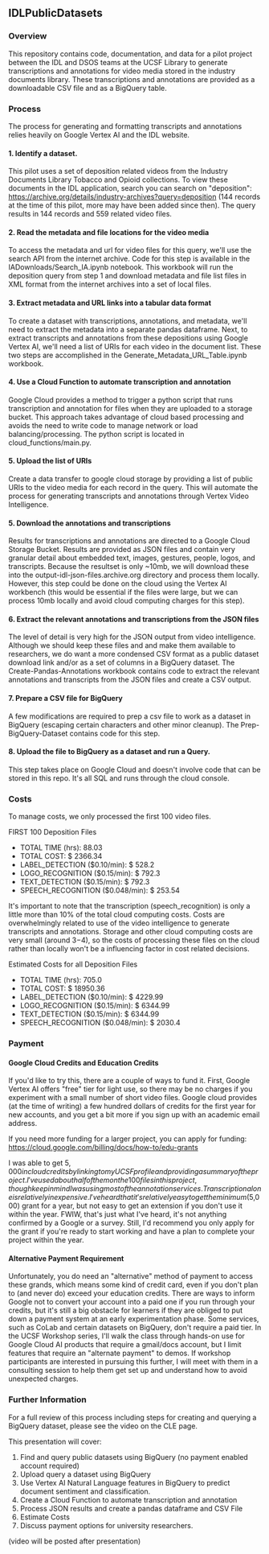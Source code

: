 ## IDLPublicDatasets

### Overview

This repository contains code, documentation, and data for a pilot project between the IDL and DSOS teams at the UCSF Library to generate transcriptions and annotations for video media stored in the industry documents library. These transcriptions and annotations are provided as a downloadable CSV file and as a BigQuery table.

### Process

The process for generating and formatting transcripts and annotations relies heavily on Google Vertex AI and the IDL website.

#### 1. Identify a dataset.

This pilot uses a set of deposition related videos from the Industry Documents Library Tobacco and Opioid collections. To view these documents in the IDL application, search you can search on "deposition": https://archive.org/details/industry-archives?query=deposition (144 records at the time of this pilot, more may have been added since then). The query results in 144 records and 559 related video files. 

#### 2. Read the metadata and file locations for the video media

To access the metadata and url for video files for this query, we'll use the search API from the internet archive. Code for this step is available in the IADownloads/Search_IA.ipynb notebook. This workbook will run the deposition query from step 1 and download metadata and file list files in XML format from the internet archives into a set of local files.

#### 3. Extract metadata and URL links into a tabular data format

To create a dataset with transcriptions, annotations, and metadata, we'll need to extract the metadata into a separate pandas dataframe. Next, to extract transcripts and annotations from these depositions using Google Vertex AI, we'll need a list of URIs for each video in the document list. These two steps are accomplished in the Generate_Metadata_URL_Table.ipynb workbook.

#### 4. Use a Cloud Function to automate transcription and annotation

Google Cloud provides a method to trigger a python script that runs transcription and annotation for files when they are uploaded to a storage bucket. This approach takes advantage of cloud based processing and avoids the need to write code to manage network or load balancing/processing. The python script is located in cloud_functions/main.py. 

#### 5. Upload the list of URIs 

Create a data transfer to google cloud storage by providing a list of public URIs to the video media for each record in the query. This will automate the process for generating transcripts and annotations through Vertex Video Intelligence. 

#### 5. Download the annotations and transcriptions

Results for transcriptions and annotations are directed to a Google Cloud Storage Bucket. Results are provided as JSON files and contain very granular detail about embedded text, images, gestures, people, logos, and transcripts. Because the resultset is only ~10mb, we will download these into the output-idl-json-files.archive.org directory and process them locally. However, this step could be done on the cloud using the Vertex AI workbench (this would be essential if the files were large, but we can process 10mb locally and avoid cloud computing charges for this step). 

#### 6. Extract the relevant annotations and transcriptions from the JSON files

The level of detail is very high for the JSON output from video intelligence. Although we should keep these files and and make them available to researchers, we do want a more condensed CSV format as a public dataset download link and/or as a set of columns in a BigQuery dataset. The Create-Pandas-Annotations workbook contains code to extract the relevant annotations and transcripts from the JSON files and create a CSV output.

#### 7. Prepare a CSV file for BigQuery

A few modifications are required to prep a csv file to work as a dataset in BigQuery (escaping certain characters and other minor cleanup). The Prep-BigQuery-Dataset contains code for this step.

#### 8. Upload the file to BigQuery as a dataset and run a Query.

This step takes place on Google Cloud and doesn't involve code that can be stored in this repo. It's all SQL and runs through the cloud console.

### Costs

To manage costs, we only processed the first 100 video files. 

FIRST 100 Deposition Files
* TOTAL TIME (hrs):  88.03
* TOTAL COST: $ 2366.34
* LABEL_DETECTION ($0.10/min): $ 528.2
* LOGO_RECOGNITION ($0.15/min): $ 792.3
* TEXT_DETECTION ($0.15/min): $ 792.3
* SPEECH_RECOGNITION ($0.048/min): $ 253.54

It's important to note that the transcription (speech_recognition) is only a little more than 10% of the total cloud computing costs.
Costs are overwhelmingly related to use of the video intelligence to generate transcripts and annotations. Storage and other cloud computing costs are very small (around $3-$4), so the costs of processing these files on the cloud rather than locally won't be a influencing factor in cost related decisions. 

Estimated Costs for all Deposition Files
* TOTAL TIME (hrs):  705.0
* TOTAL COST: $ 18950.36
* LABEL_DETECTION ($0.10/min): $ 4229.99
* LOGO_RECOGNITION ($0.15/min): $ 6344.99
* TEXT_DETECTION ($0.15/min): $ 6344.99
* SPEECH_RECOGNITION ($0.048/min): $ 2030.4

### Payment

#### Google Cloud Credits and Education Credits

If you'd like to try this, there are a couple of ways to fund it. First, Google Vertex AI offers "free" tier for light use, so there may be no charges if you experiment with a small number of short video files. Google cloud provides (at the time of writing) a few hundred dollars of credits for the first year for new accounts, and you get a bit more if you sign up with an academic email address. 

If you need more funding for a larger project, you can apply for funding: https://cloud.google.com/billing/docs/how-to/edu-grants

I was able to get $5,000 in cloud credits by linking to my UCSF profile and providing a summary of the project. I've used about half of them on the 100 files in this project, though keep in mind I was using most of the annotation services. Transcription alone is relatively inexpensive. I've heard that it's relatively easy to get the minimum ($5,000) grant for a year, but not easy to get an extension if you don't use it within the year. FWIW, that's just what I've heard, it's not anything confirmed by a Google or a survey. Still, I'd recommend you only apply for the grant if you're ready to start working and have a plan to complete your project within the year. 

#### Alternative Payment Requirement

Unfortunately, you do need an "alternative" method of payment to access these grands, which means some kind of credit card, even if you don't plan to (and never do) exceed your education credits. There are ways to inform Google not to convert your account into a paid one if you run through your credits, but it's still a big obstacle for learners if they are obliged to put down a payment system at an early experimentation phase. Some services, such as CoLab and certain datasets on BigQuery, don't require a paid tier. In the UCSF Workshop series, I'll walk the class through hands-on use for Google Cloud AI products that require a gmail/docs account, but I limit features that require an "alternate payment" to demos. If workshop participants are interested in pursuing this further, I will meet with them in a consulting session to help them get set up and understand how to avoid unexpected charges.

### Further Information

For a full review of this process including steps for creating and querying a BigQuery dataset, please see the video on the CLE page.

This presentation will cover:

1. Find and query public datasets using BigQuery (no payment enabled account required)
2. Upload query a dataset using BigQuery
3. Use Vertex AI Natural Language features in BigQuery to predict document sentiment and classification.
4. Create a Cloud Function to automate transcription and annotation
5. Process JSON results and create a pandas dataframe and CSV File
6. Estimate Costs
7. Discuss payment options for university researchers. 

(video will be posted after presentation)


